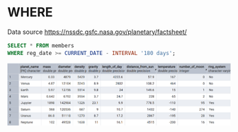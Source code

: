 # WHERE
Data source https://nssdc.gsfc.nasa.gov/planetary/factsheet/


```sql
SELECT * FROM members
WHERE reg_date >= CURRENT_DATE - INTERVAL '180 days';
```

![Library_project](https://github.com/imdwipayana/PostgreSQL/blob/main/Practice/WHERE/image/planet_data.png)

